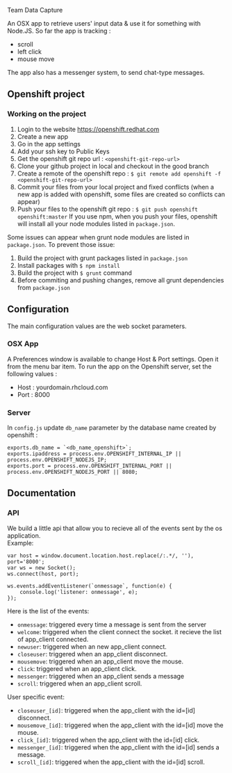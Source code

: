 Team Data Capture

An OSX app to retrieve users' input data & use it for something with Node.JS.
So far the app is tracking :
- scroll
- left click
- mouse move

The app also has a messenger system, to send chat-type messages.

## Openshift project

### Working on the project
1. Login to the website https://openshift.redhat.com
2. Create a new app
3. Go in the app settings
4. Add your ssh key to Public Keys
5. Get the openshift git repo url : `<openshift-git-repo-url>`
6. Clone your github project in local and checkout in the good branch
7. Create a remote of the openshift repo : `$ git remote add openshift -f <openshift-git-repo-url>`
8. Commit your files from your local project and fixed conflicts (when a new app is added with openshift, some files are created so conflicts can appear)
9. Push your files to the openshift git repo : `$ git push openshift openshift:master`
If you use npm, when you push your files, openshift will install all your node modules listed in `package.json`.

Some issues can appear when grunt node modules are listed in `package.json`. To prevent those issue: 

1. Build the project with grunt packages listed in `package.json`
2. Install packages with `$ npm install`
3. Build the project with `$ grunt` command
4. Before commiting and pushing changes, remove all grunt dependencies from `package.json`

## Configuration

The main configuration values are the web socket parameters.

### OSX App
A Preferences window is available to change Host & Port settings. Open it from the menu bar item.
To run the app on the Openshift server, set the following values :
- Host : yourdomain.rhcloud.com
- Port : 8000

### Server
In `config.js` update `db_name` parameter by the database name created by openshift : 
```
exports.db_name = `<db_name_openshift>`;
exports.ipaddress = process.env.OPENSHIFT_INTERNAL_IP || process.env.OPENSHIFT_NODEJS_IP;
exports.port = process.env.OPENSHIFT_INTERNAL_PORT || process.env.OPENSHIFT_NODEJS_PORT || 8080;
```

## Documentation

### API

We build a little api that allow you to recieve all of the events sent by the os application.  
Example:
```
var host = window.document.location.host.replace(/:.*/, ''),
port='8000';
var ws = new Socket();
ws.connect(host, port);

ws.events.addEventListener(`onmessage`, function(e) {
	console.log('listener: onmessage', e);
});
```

Here is the list of the events:
* `onmessage`: triggered every time a message is sent from the server
* `welcome`: triggered when the client connect the socket. it recieve the list of app_client connected.
* `newuser`: triggered when an new app_client connect.
* `closeuser`: triggered when an app_client disconnect.
* `mousemove`: triggered when an app_client move the mouse.
* `click`: triggered when an app_client click.
* `messenger`: triggered when an app_client sends a message
* `scroll`: triggered when an app_client scroll.

User specific event:
* `closeuser_[id]`: triggered when the app_client with the id=[id] disconnect.
* `mousemove_[id]`: triggered when the app_client with the id=[id] move the mouse.
* `click_[id]`: triggered when the app_client with the id=[id] click.
* `messenger_[id]`: triggered when the app_client with the id=[id] sends a message.
* `scroll_[id]`: triggered when the app_client with the id=[id] scroll.
